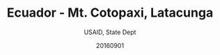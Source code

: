 ---
layout: resource
category: projects
external_url: 'http://tasks.hotosm.org/project/2233'
title: "Ecuador - Mt. Cotopaxi, Latacunga"
project-number: 2233
author: USAID, State Dept
date: 20160901
type: remote
photo: 'https://pbs.twimg.com/media/CvFUkFWXEAIudtr.jpg:large'
video: 
featured: yes
quote: ""
hashtag:
tags:
  - insert here
---